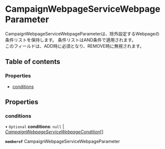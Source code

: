 # CampaignWebpageServiceWebpageParameter


<div lang=\"ja\">CampaignWebpageServiceWebpageParameterは、除外設定するWebpageの条件リストを保持します。 条件リストはAND条件で適用されます。<br> このフィールドは、ADD時に必須となり、REMOVE時に無視されます。</div> 

## Table of contents

### Properties

- [conditions](campaignwebpageservicewebpageparameter.md#conditions)

## Properties

### conditions

• `Optional` **conditions**: ``null`` \| [*CampaignWebpageServiceWebpageCondition*](campaignwebpageservicewebpagecondition.md)[]

**`memberof`** CampaignWebpageServiceWebpageParameter
